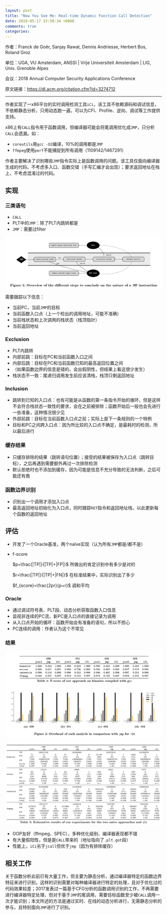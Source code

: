 ```yaml
---
layout: post
title: "Now You See Me: Real-time Dynamic Function Call Detection"
date: 2019-05-17 15:50:34 +0800
comments: true
categories: 
---
```


作者：Franck de Goër, Sanjay Rawat, Dennis Andriesse, Herbert Bos, Roland Groz

单位：UGA, VU Amsterdam, ANSSI | Vrije Universiteit Amsterdam | LIG, Univ. Grenoble Alpes

会议：2018 Annual Computer Security Applications Conference

原文链接：https://dl.acm.org/citation.cfm?id=3274712

<hr/>

作者实现了一x86平台的实时调用检测工具`iCi`，该工具不依赖源码和调试信息，不依赖静态分析，只用动态跑一遍，可以为CFI、Profile、逆向、调试等工作提供支持。

x86上有`CALL`指令用于函数调用，但编译器可能会将尾调用优化成`JMP`，只分析`CALL`会遗漏。如：

 - `coreutils`用`gcc -O2`编译，10%的调用都是`JMP`
 - `ffmpeg`使用`perf`不能捕捉到所有调用（1109142/1467291）

作者主要解决了识别哪些`JMP`指令实际上是函数调用的问题。该工具仅面向编译器生成的代码，不考虑多入口、函数交错（手写汇编才会出现）；要求返回地址在栈上，不考虑混淆过的代码。

<!--more-->
## 实现

### 三类语句

- `CALL`
- PLT中的`JMP`：除了PLT内跳转都是
- `JMP`：需要过filter

![JMP filter](/images/2019-05-17/assets/1554621726813.png)

需要跟踪以下信息：

- 当前PC，当前`JMP`的目标
- 当前函数入口点（上一个检出的调用地址，可能不准确）
- 当前栈状态和上次调用的栈状态（栈顶指针）
- 当前返回地址

### Exclusion

- PLT内跳转
- 内部前跳：目标在PC和当前函数入口之间
- 内部后跳：目标在PC和当前函数已知的最高返回位置之间
- （如果函数边界的信息是错的，会出假阴性，但结果上看这很少发生）
- 栈状态不一致：尾递归调用发生前应该清栈，栈顶只剩返回地址

### Inclusion

- 跳转到已知的入口点：也有可能是从函数的第一条指令开始的循环，但是这样不会符合栈状态一致性的要求，会在之前被排除；函数开始后一般也会先进行一些准备，这种情况很少见
- 外部前跳：目标在当前函数入口点之前；实际上是下一条规则的一个特例
- 目标和PC之间跨入口点：因为所比较的入口点不确定，是最耗时的检测，所以最后进行

### 缓存结果

- 只缓存排除的结果（跳转语句位置）；接受的结果被保存为入口点（跳转目标），之后再遇到需要额外再过一次排除检测
- 默认拒绝时也不添加到缓存，因为可能是信息不充分导致的无法判断，之后可能还有救

### 函数边界识别

- 识别出一个调用才添加入口点
- 最高返回地址初始化为入口点，同时跟踪`RET`指令和返回地址栈，以此更新每个函数的返回地址

## 评估

- 开发了一个Oracle基准，两个naïve实现（认为所有`JMP`都是/都不是）
- f-score

    $p=\frac{|TP|}{|TP|+|FP|}$ 所做出的肯定识别中有多少是对的

    $r=\frac{|TP|}{|TP|+|FN|}$ 在标准结果中，实际识别出了多少

    $f_{score}=\frac{2pr}{p+r}$ 调和平均

### Oracle

- 通过调试符号表、PLT段、动态分析获取函数入口信息
- 监视非连续的PC流，新PC是入口点的直接记录为调用
- 从入口点开始的循环：函数开始会有准备的语句，所以不担心
- PC连续的调用：作者认为这个不常见

### 结果

![评估结果](/images/2019-05-17/assets/1554627647082.png)

![原始数据](/images/2019-05-17/assets/1554628058646.png)

- OOP友好（ffmpeg、SPEC），多种优化级别、编译器表现都不错
- 有大量假阳性，但是是`CALL`带来的（地址指向了`.plt.got`段）
- 性能上，`iCi`劣于`jcall`但优于`jmp`（因为有排除缓存）

## 相关工作

关于函数分析此前已有大量工作，但主要为静态分析，通过编译器特定的函数边界特征来进行识别，这样的识别需要对每种编译器进行特定的处理，且对于优化过的代码效果较差；2017发表过一篇基于CFG分析的函数调用识别的工作，不再需要进行编译器特定处理，但对于基于`JMP`的尾调用，需要目标函数至少被`CALL`调用一次才能识别；本文所述的方法是通过实时、在线的动态分析进行，无需静态分析的参与，且特别面向`JMP`进行了识别。